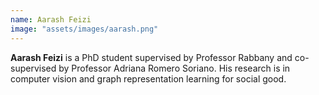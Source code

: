 ```yaml
---
name: Aarash Feizi
image: "assets/images/aarash.png"
---
```


**Aarash Feizi** is a PhD student supervised by Professor Rabbany and co-supervised by Professor Adriana Romero Soriano. His research is in computer vision and graph representation learning for social good.
